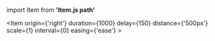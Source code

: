 <!-- Put the Item.js and the ScrollReveal.js in the same folder -->
<!--  install with : npm install scrollreveal --save-->
import Item from **'Item.js path'**

<Item
        origin={'right'}
        duration={1000}
        delay={150}
        distance={'500px'}
        scale={1}
         interval={0}
        easing={'ease'}
      >
      <!-- Include here anything you want in the item -->
</Item>


<!--  install with : npm install scrollreveal --save-->
